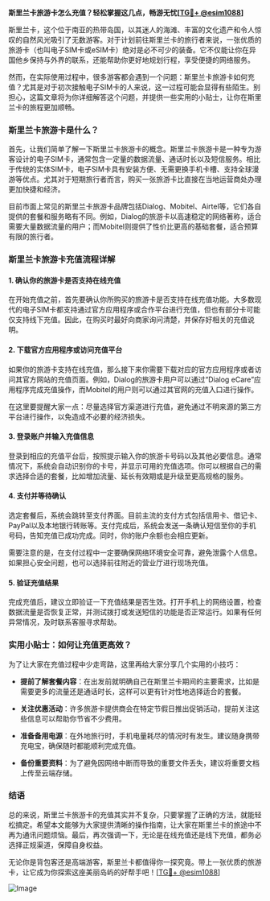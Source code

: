 **斯里兰卡旅游卡怎么充值？轻松掌握这几点，畅游无忧[[TG💪+ @esim1088](https://t.me/s/esim1088)]**

斯里兰卡，这个位于南亚的热带岛国，以其迷人的海滩、丰富的文化遗产和令人惊叹的自然风光吸引了无数游客。对于计划前往斯里兰卡的旅行者来说，一张优质的旅游卡（也叫电子SIM卡或eSIM卡）绝对是必不可少的装备。它不仅能让你在异国他乡保持与外界的联系，还能帮助你更好地规划行程，享受便捷的网络服务。

然而，在实际使用过程中，很多游客都会遇到一个问题：斯里兰卡旅游卡如何充值？尤其是对于初次接触电子SIM卡的人来说，这一过程可能会显得有些陌生。别担心，这篇文章将为你详细解答这个问题，并提供一些实用的小贴士，让你在斯里兰卡的旅程更加顺畅。

### 斯里兰卡旅游卡是什么？

首先，让我们简单了解一下斯里兰卡旅游卡的概念。斯里兰卡旅游卡是一种专为游客设计的电子SIM卡，通常包含一定量的数据流量、通话时长以及短信服务。相比于传统的实体SIM卡，电子SIM卡具有安装方便、无需更换手机卡槽、支持全球漫游等优点。尤其对于短期旅行者而言，购买一张旅游卡比直接在当地运营商处办理更加快捷和经济。

目前市面上常见的斯里兰卡旅游卡品牌包括Dialog、Mobitel、Airtel等，它们各自提供的套餐和服务略有不同。例如，Dialog的旅游卡以高速稳定的网络著称，适合需要大量数据流量的用户；而Mobitel则提供了性价比更高的基础套餐，适合预算有限的旅行者。

### 斯里兰卡旅游卡充值流程详解

#### 1. 确认你的旅游卡是否支持在线充值

在开始充值之前，首先要确认你所购买的旅游卡是否支持在线充值功能。大多数现代的电子SIM卡都支持通过官方应用程序或合作平台进行充值，但也有部分卡可能仅支持线下充值。因此，在购买时最好向商家询问清楚，并保存好相关的充值说明。

#### 2. 下载官方应用程序或访问充值平台

如果你的旅游卡支持在线充值，那么接下来你需要下载对应的官方应用程序或者访问其官方网站的充值页面。例如，Dialog的旅游卡用户可以通过“Dialog eCare”应用程序完成充值操作，而Mobitel的用户则可以通过其官网的充值入口进行操作。

在这里要提醒大家一点：尽量选择官方渠道进行充值，避免通过不明来源的第三方平台进行操作，以免造成不必要的经济损失。

#### 3. 登录账户并输入充值信息

登录到相应的充值平台后，按照提示输入你的旅游卡号码以及其他必要信息。通常情况下，系统会自动识别你的卡号，并显示可用的充值选项。你可以根据自己的需求选择合适的套餐，比如增加流量、延长有效期或是升级至更高规格的服务。

#### 4. 支付并等待确认

选定套餐后，系统会跳转至支付界面。目前主流的支付方式包括信用卡、借记卡、PayPal以及本地银行转账等。支付完成后，系统会发送一条确认短信至你的手机号码，告知充值已成功完成。同时，你的账户余额也会相应更新。

需要注意的是，在支付过程中一定要确保网络环境安全可靠，避免泄露个人信息。如果担心安全问题，也可以选择前往附近的营业厅进行现场充值。

#### 5. 验证充值结果

完成充值后，建议立即验证一下充值结果是否生效。打开手机上的网络设置，检查数据流量是否恢复正常，并测试拨打或发送短信的功能是否正常运行。如果有任何异常情况，及时联系客服寻求帮助。

### 实用小贴士：如何让充值更高效？

为了让大家在充值过程中少走弯路，这里再给大家分享几个实用的小技巧：

- **提前了解套餐内容**：在出发前就明确自己在斯里兰卡期间的主要需求，比如是需要更多的流量还是通话时长，这样可以更有针对性地选择适合的套餐。
  
- **关注优惠活动**：许多旅游卡提供商会在特定节假日推出促销活动，提前关注这些信息可以帮助你节省不少费用。

- **准备备用电源**：在外地旅行时，手机电量耗尽的情况时有发生。建议随身携带充电宝，确保随时都能顺利完成充值。

- **备份重要资料**：为了避免因网络中断而导致的重要文件丢失，建议将重要文档上传至云端存储。

### 结语

总的来说，斯里兰卡旅游卡的充值其实并不复杂，只要掌握了正确的方法，就能轻松搞定。希望本文能够为大家提供清晰的操作指南，让大家在斯里兰卡的旅途中不再为通讯问题烦恼。最后，再次强调一下，无论是在线充值还是线下充值，都务必选择正规渠道，保障自身权益。

无论你是背包客还是高端游客，斯里兰卡都值得你一探究竟。带上一张优质的旅游卡，让它成为你探索这座美丽岛屿的好帮手吧！[[TG💪+ @esim1088](https://t.me/s/esim1088)]

![Image](https://i.postimg.cc/4NQfJmqS/Snipaste-2025-05-13-00-14-12.png)